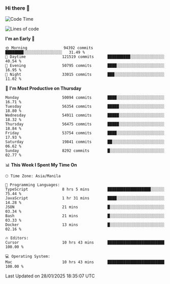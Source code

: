 ### Hi there 👋

<!--START_SECTION:waka-->
![Code Time](http://img.shields.io/badge/Code%20Time-5%2C801%20hrs%209%20mins-blue)

![Lines of code](https://img.shields.io/badge/From%20Hello%20World%20I%27ve%20Written-117.4%20million%20lines%20of%20code-blue)

**I'm an Early 🐤** 

```text
🌞 Morning                94392 commits       ████████░░░░░░░░░░░░░░░░░   31.49 % 
🌆 Daytime                121519 commits      ██████████░░░░░░░░░░░░░░░   40.54 % 
🌃 Evening                50795 commits       ████░░░░░░░░░░░░░░░░░░░░░   16.95 % 
🌙 Night                  33015 commits       ███░░░░░░░░░░░░░░░░░░░░░░   11.02 % 
```
📅 **I'm Most Productive on Thursday** 

```text
Monday                   50094 commits       ████░░░░░░░░░░░░░░░░░░░░░   16.71 % 
Tuesday                  56354 commits       █████░░░░░░░░░░░░░░░░░░░░   18.80 % 
Wednesday                54911 commits       █████░░░░░░░░░░░░░░░░░░░░   18.32 % 
Thursday                 56475 commits       █████░░░░░░░░░░░░░░░░░░░░   18.84 % 
Friday                   53754 commits       ████░░░░░░░░░░░░░░░░░░░░░   17.93 % 
Saturday                 19841 commits       ██░░░░░░░░░░░░░░░░░░░░░░░   06.62 % 
Sunday                   8292 commits        █░░░░░░░░░░░░░░░░░░░░░░░░   02.77 % 
```


📊 **This Week I Spent My Time On** 

```text
🕑︎ Time Zone: Asia/Manila

💬 Programming Languages: 
TypeScript               8 hrs 5 mins        ███████████████████░░░░░░   75.44 % 
JavaScript               1 hr 31 mins        ████░░░░░░░░░░░░░░░░░░░░░   14.28 % 
JSON                     21 mins             █░░░░░░░░░░░░░░░░░░░░░░░░   03.34 % 
Bash                     21 mins             █░░░░░░░░░░░░░░░░░░░░░░░░   03.33 % 
Docker                   13 mins             █░░░░░░░░░░░░░░░░░░░░░░░░   02.16 % 

🔥 Editors: 
Cursor                   10 hrs 43 mins      █████████████████████████   100.00 % 

💻 Operating System: 
Mac                      10 hrs 43 mins      █████████████████████████   100.00 % 
```


 Last Updated on 28/01/2025 18:35:07 UTC
<!--END_SECTION:waka-->


<!--
**rad182/rad182** is a ✨ _special_ ✨ repository because its `README.md` (this file) appears on your GitHub profile.

Here are some ideas to get you started:

- 🔭 I’m currently working on ...
- 🌱 I’m currently learning ...
- 👯 I’m looking to collaborate on ...
- 🤔 I’m looking for help with ...
- 💬 Ask me about ...
- 📫 How to reach me: ...
- 😄 Pronouns: ...
- ⚡ Fun fact: ...
-->
